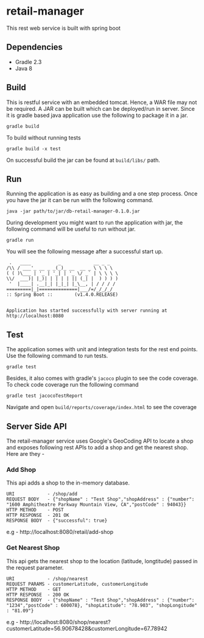 # retail-manager
This rest web service is built with spring boot

## Dependencies

- Gradle 2.3
- Java 8

## Build

This is restful service with an embedded tomcat. Hence, a WAR file may not be required. A JAR can be built which can be deployed/run in server. Since it is gradle based java application use the following to package it in a jar.

```
gradle build
```
To build without running tests

```
gradle build -x test
```

On successful build the jar can be found at `build/libs/` path.

## Run

Running the application is as easy as building and a one step process. Once you have the jar it can be run with the following command.

```
java -jar path/to/jar/db-retail-manager-0.1.0.jar
```
During development you might want to run the application with jar, the following command will be useful to run without jar.

```
gradle run
```

You will see the following message after a successful start up.
 ```
  .   ____          _            __ _ _
 /\\ / ___'_ __ _ _(_)_ __  __ _ \ \ \ \
( ( )\___ | '_ | '_| | '_ \/ _` | \ \ \ \
 \\/  ___)| |_)| | | | | || (_| |  ) ) ) )
  '  |____| .__|_| |_|_| |_\__, | / / / /
 =========|_|==============|___/=/_/_/_/
 :: Spring Boot ::        (v1.4.0.RELEASE)


Application has started successfully with server running at http://localhost:8080
```


## Test

The application somes with unit and integration tests for the rest end points. Use the following command to run tests.

```
gradle test
```

Besides, it also comes with gradle's `jacoco` plugin to see the code coverage. To check code coverage run the following command

```
gradle test jacocoTestReport
```

Navigate and open `build/reports/coverage/index.html` to see the coverage

## Server Side API
The retail-manager service uses Google's GeoCoding API to locate a shop and exposes following rest APIs to add a shop and get the nearest shop. Here are they -

### Add Shop

This api adds a shop to the in-memory database.

```
URI            - /shop/add
REQUEST BODY   - {"shopName" : "Test Shop","shopAddress" : {"number": "1600 Amphitheatre Parkway Mountain View, CA","postCode" : 94043}}
HTTP METHOD    - POST
HTTP RESPONSE  - 201 OK
RESPONSE BODY  - {"successful": true}
```
e.g - http://localhost:8080/retail/add-shop

### Get Nearest Shop

This api gets the nearest shop to the location (latitude, longtitude) passed in the request parameter.

```
URI            - /shop/nearest
REQUEST PARAMS - customerLatitude, customerLongitude
HTTP METHOD    - GET
HTTP RESPONSE  - 200 OK
RESPONSE BODY  - {"shopName" : "Test Shop","shopAddress" : {"number": "1234","postCode" : 600078}, "shopLatitude": "78.903", "shopLongitude" : "81.09"}

```

e.g - http://localhost:8080/shop/nearest?customerLatitude=56.90678428&customerLongitude=67.78942




